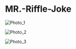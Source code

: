 # MR.-Riffle-Joke

![Photo_1](https://github.com/user-attachments/assets/0866f905-2472-494b-93f2-973d467bb261)

![Photo_2](https://github.com/user-attachments/assets/613701b1-6e77-47db-a980-abec5ab4eb19)

![Photo_3](https://github.com/user-attachments/assets/c1cfb913-6c9f-41b4-b693-bcbb79995420)

